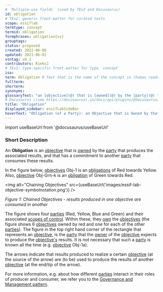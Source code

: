 ```yaml
---
# `Multiple-use fields` (used by TEv2 and Docusaurus)
id: obligation
# TEv2: generic front-matter for curated texts
scope: essiflab
termtype: concept
termid: obligation
formphrases: obligation{ss}
grouptags:
status: proposed
created: 2022-06-06
updated: 2021-06-01
vsntag: v0.1
contributors: RieksJ
# TEv2: type-specific front-matter for type `concept`
isa:
term: Obligation # Text that is the name of the concept in (human readable) texts.
fullterm:
shorterm:
synonyms:
glossaryText: "an [objective](@) that is [owned](@) by the [party](@) that produces the associated results, and that has a commitment to another [party](@) that consumes these results."
# Docusaurus \(see https://docusaurus\.io/docs/api/plugins/@docusaurus/plugin-content-docs#markdown-front-matter\):
title: "Obligation"
displayed_sidebar: essifLabSideBar
hoverText: "Obligation (of a Party): an Objective that is Owned by that Party for which it produces the associated results, and has a commitment to another Party that consumes these results."
---
```


import useBaseUrl from '@docusaurus/useBaseUrl'

### Short Description
An **Obligation** is an [objective](@) that is [owned](@) by the [party](@) that produces the associated results, and that has a commitment to another [party](@) that consumes these results.

In the figure below, [objectives](@) Obj-1 is an [obligations](@) of Red towards Yellow. Also, [objective](@) Obj-Grn-k is an [obligation](@) of Green towards Red.

<img
  alt="Chaining Objectives"
  src={useBaseUrl('images/essif-lab-objective-symbolnotation.png')}
/>

*Figure 1: Chained Objectives - results produced in one objective are consumed in another*

The figure shows four [parties](@) (Red, Yellow, Blue and Green) and their associated [scopes of control](@). Within these, they [own](@) the [objectives](@) (the figure shows 6 [objectives](@) owned by red and one for each of the other [parties](@)). The figure in the top right hand corner of the rectangle that represents an [objective](@), is the [party](@) that the [owner](@) of the [objective](@) expects to produce the [objective's](@) results. It is not necessary that such a [party](@) is known all the time (e.g. [objective](@) Obj-1a).

The arrows indicate that results produced to realize a certain [objective](@) (at the source of the arrow) are (to be) used to produce the results of another [objective](@) (at the end/tip of the arrow).

For more information, e.g. about how different [parties](@) interact in their roles of producer and consumer, we refer you to the [Governance and Management pattern](pattern-governance-and-management@).